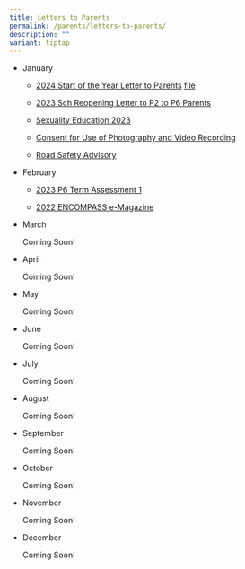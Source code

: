 ```yaml
---
title: Letters to Parents
permalink: /parents/letters-to-parents/
description: ""
variant: tiptap
---
```

<ul>
<li>
<p>January</p>
<ul data-tight="true" class="tight">
<li>
<p><a href="/files/2023%20Sch%20Reopening %20Letter%20to%20Parents%20P1.pdf" rel="noopener" target="_blank">2024 Start of the Year Letter to Parents</a>
<a href="/files/2024_Start_of_the_Year_Letter_to_Parents_dated_29_Dec_23.pdf" rel="noopener noreferrer nofollow" target="_blank">file</a>
</p>
</li>
<li>
<p><a href="/files/2023%20Sch%20Reopening%20Letter%20to%20Parents%20P2%20-%20P6.pdf" rel="noopener" target="_blank">2023 Sch Reopening Letter to P2 to P6 Parents</a>
</p>
</li>
<li>
<p><a href="/departments/CCE/sexualityeducation2023/" rel="noopener" target="_blank">Sexuality Education 2023</a>
</p>
</li>
<li>
<p><a href="/announcements/sites/photography/" rel="noopener noreferrer nofollow" target="">Consent for Use of Photography and Video Recording</a>
</p>
</li>
<li>
<p><a href="/announcements/sites/roadsafety/" rel="noopener noreferrer nofollow" target="">Road Safety Advisory</a>
</p>
</li>
</ul>
</li>
<li>
<p>February</p>
<ul data-tight="true" class="tight">
<li>
<p><a href="https://go.gov.sg/andps2023p6ta1" rel="noopener" target="_blank">2023 P6 Term Assessment 1</a>
</p>
</li>
<li>
<p><a href="https://go.gov.sg/andpsencompass2022" rel="noopener" target="_blank">2022 ENCOMPASS e-Magazine</a>
</p>
</li>
</ul>
</li>
<li>
<p>March</p>
<p>Coming Soon!</p>
</li>
<li>
<p>April</p>
<p>Coming Soon!</p>
</li>
<li>
<p>May</p>
<p>Coming Soon!</p>
</li>
<li>
<p>June</p>
<p>Coming Soon!</p>
</li>
<li>
<p>July</p>
<p>Coming Soon!</p>
</li>
<li>
<p>August</p>
<p>Coming Soon!</p>
</li>
<li>
<p>September</p>
<p>Coming Soon!</p>
</li>
<li>
<p>October</p>
<p>Coming Soon!</p>
</li>
<li>
<p>November</p>
<p>Coming Soon!</p>
</li>
<li>
<p>December</p>
<p>Coming Soon!</p>
</li>
</ul>
<p></p>